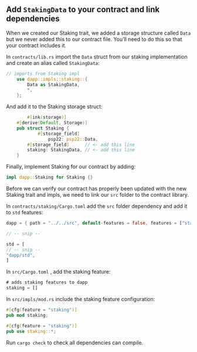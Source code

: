 ## Add `StakingData` to your contract and link dependencies

When we created our Staking trait, we added a storage structure called `Data` but we never added this to our contract file. You’ll need to do this so that your contract includes it.

In `contracts/lib.rs` import the `Data` struct from our staking implementation and create an alias called `StakingData`:

```rust
// imports from Staking impl
    use dapp::impls::staking::{
        Data as StakingData,
        *,
    };
```

And add it to the Staking storage struct:

```rust
		#[ink(storage)]
    #[derive(Default, Storage)]
    pub struct Staking {
	    	#[storage_field]
				psp22: psp22::Data,
        #[storage_field]      // <- add this line
        staking: StakingData, // <- add this line
    }
```

Finally, implement Staking for our contract by adding:

```rust
impl dapp::Staking for Staking {}
```

Before we can verify our contract has properly been updated with the new Staking trait and impls, we need to link our `src` folder to the contract library. 

In `contracts/staking/Cargo.toml` add the `src` folder dependency and add it to `std` features:

```rust
dapp = { path = "../../src", default-features = false, features = ["staking"] }

// -- snip --

std = [
// -- snip --
"dapp/std",
]
```

In `src/Cargo.toml` , add the staking feature:

```rust
# adds staking features to dapp
staking = []
```

In `src/impls/mod.rs` include the staking feature configuration:

```rust
#[cfg(feature = "staking")]
pub mod staking;

#[cfg(feature = "staking")]
pub use staking::*;
```

Run `cargo check` to check all dependencies can compile.